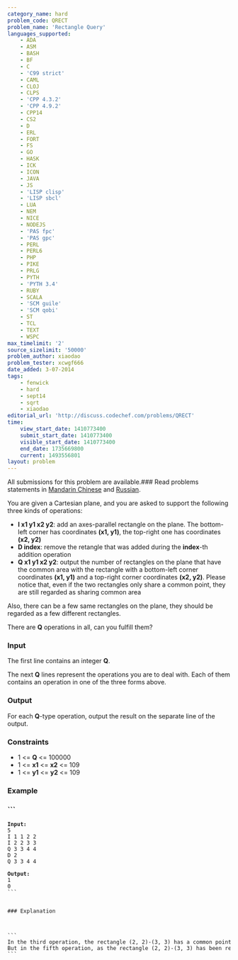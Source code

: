 ```yaml
---
category_name: hard
problem_code: QRECT
problem_name: 'Rectangle Query'
languages_supported:
    - ADA
    - ASM
    - BASH
    - BF
    - C
    - 'C99 strict'
    - CAML
    - CLOJ
    - CLPS
    - 'CPP 4.3.2'
    - 'CPP 4.9.2'
    - CPP14
    - CS2
    - D
    - ERL
    - FORT
    - FS
    - GO
    - HASK
    - ICK
    - ICON
    - JAVA
    - JS
    - 'LISP clisp'
    - 'LISP sbcl'
    - LUA
    - NEM
    - NICE
    - NODEJS
    - 'PAS fpc'
    - 'PAS gpc'
    - PERL
    - PERL6
    - PHP
    - PIKE
    - PRLG
    - PYTH
    - 'PYTH 3.4'
    - RUBY
    - SCALA
    - 'SCM guile'
    - 'SCM qobi'
    - ST
    - TCL
    - TEXT
    - WSPC
max_timelimit: '2'
source_sizelimit: '50000'
problem_author: xiaodao
problem_tester: xcwgf666
date_added: 3-07-2014
tags:
    - fenwick
    - hard
    - sept14
    - sqrt
    - xiaodao
editorial_url: 'http://discuss.codechef.com/problems/QRECT'
time:
    view_start_date: 1410773400
    submit_start_date: 1410773400
    visible_start_date: 1410773400
    end_date: 1735669800
    current: 1493556801
layout: problem
---
```

All submissions for this problem are available.###  Read problems statements in [Mandarin Chinese](http://www.codechef.com/download/translated/SEPT14/mandarin/QRECT.pdf) and [Russian](http://www.codechef.com/download/translated/SEPT14/russian/QRECT.pdf).

You are given a Cartesian plane, and you are asked to support the following three kinds of operations:

- **I x1 y1 x2 y2**: add an axes-parallel rectangle on the plane. The bottom-left corner has coordinates **(x1, y1)**, the top-right one has coordinates **(x2, y2)**
- **D index**: remove the retangle that was added during the **index**-th addition operation
- **Q x1 y1 x2 y2**: output the number of rectangles on the plane that have the common area with the rectangle with a bottom-left corner coordinates **(x1, y1)** and a top-right corner coordinates **(x2, y2)**.
  Please notice that, even if the two rectangles only share a common point, they are still regarded as sharing common area

Also, there can be a few same rectangles on the plane, they should be regarded as a few different rectangles.

There are **Q** operations in all, can you fulfill them?

### Input

The first line contains an integer **Q**.

The next **Q** lines represent the operations you are to deal with. Each of them contains an operation in one of the three forms above.

### Output

For each **Q**-type operation, output the result on the separate line of the output.

### Constraints

- 1 <= **Q** <= 100000
- 1 <= **x1** <= **x2** <= 109
- 1 <= **y1** <= **y2** <= 109

### Example

### ```
<pre style="font-size: 12px; font-weight: normal;"><strong>Input:</strong>
5
I 1 1 2 2
I 2 2 3 3
Q 3 3 4 4 
D 2
Q 3 3 4 4

<strong>Output:</strong>
1
0  
```


### Explanation



```
In the third operation, the rectangle (2, 2)-(3, 3) has a common point with the given rectangle.
But in the fifth operation, as the rectangle (2, 2)-(3, 3) has been removed, so there are no rectangles that has the common area with the given rectangle.
```
